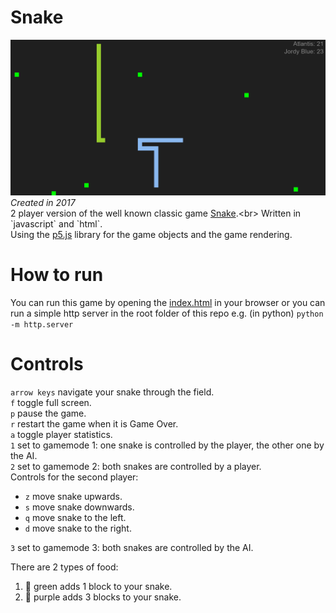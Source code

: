 # Snake
![snake game](./img/snake_game.PNG)
*Created in 2017*<br>
2 player version of the well known classic game [Snake](https://en.wikipedia.org/wiki/Snake_(video_game_genre)).<br>
Written in `javascript` and `html`.<br>
Using the [p5.js](https://p5js.org/) library for the game objects and the game rendering.

# How to run
You can run this game by opening the [index.html](./index.html) in your browser or you can run a simple http server in the root folder of this repo e.g. (in python) `python -m http.server`

# Controls
`arrow keys` navigate your snake through the field.<br>
`f` toggle full screen.<br>
`p` pause the game.<br>
`r` restart the game when it is Game Over.<br>
`a` toggle player statistics.<br>
`1` set to gamemode 1: one snake is controlled by the player, the other one by the AI.<br>
`2` set to gamemode 2: both snakes are controlled by a player.<br>
Controls for the second player:<br>
* `z` move snake upwards.<br>
* `s` move snake downwards.<br>
* `q` move snake to the left.<br>
* `d` move snake to the right.<br>

`3` set to gamemode 3: both snakes are controlled by the AI.<br>

There are 2 types of food:
1. :green_apple: green adds 1 block to your snake.
2. :grapes: purple adds 3 blocks to your snake.
